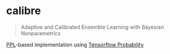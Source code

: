 # calibre

> Adaptive and Calibrated Ensemble Learning with Bayesian Nonparametrics

[PPL](https://en.wikipedia.org/wiki/Probabilistic_programming_language)-based implementation using [Tensorflow Probability](https://github.com/tensorflow/probability)

